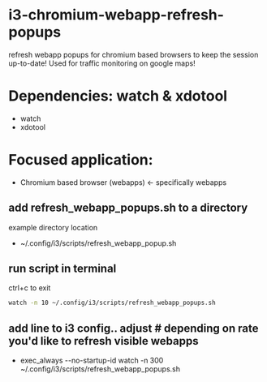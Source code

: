 # i3-chromium-webapp-refresh-popups
refresh webapp popups for chromium based browsers to keep the session up-to-date! Used for traffic monitoring on google maps!

# Dependencies: watch & xdotool
* watch
* xdotool

# Focused application:
* Chromium based browser (webapps) <- specifically webapps

## add refresh_webapp_popups.sh to a directory
example directory location

* ~/.config/i3/scripts/refresh_webapp_popup.sh

## run script in terminal

ctrl+c to exit

```sh
watch -n 10 ~/.config/i3/scripts/refresh_webapp_popups.sh
```

## add line to i3 config.. adjust # depending on rate you'd like to refresh visible webapps
* exec_always --no-startup-id watch -n 300 ~/.config/i3/scripts/refresh_webapp_popups.sh